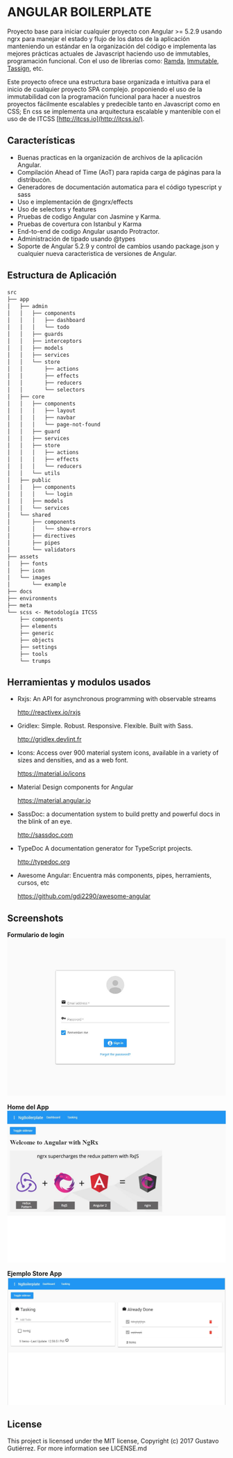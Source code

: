 # ANGULAR BOILERPLATE

Proyecto base para iniciar cualquier proyecto con Angular >= 5.2.9 usando ngrx para manejar el estado y flujo de los datos de la aplicación manteniendo un estándar en la organización del código e implementa las mejores prácticas actuales de Javascript haciendo uso de immutables, programación funcional.
Con el uso de librerías como: [Ramda](http://ramdajs.com), [Immutable](https://facebook.github.io/immutable-js/), [Tassign](https://www.npmjs.com/package/tassign), etc.

Este proyecto ofrece una estructura base organizada e intuitiva para el inicio de cualquier proyecto SPA complejo. proponiendo el uso de la immutabilidad con la programación funcional para hacer a nuestros proyectos fácilmente escalables y predecible tanto en Javascript como en CSS; En css se implementa una arquitectura escalable y mantenible con el uso de de ITCSS [http://itcss.io](http://itcss.io/).

## Características

- Buenas practicas en la organización de archivos de la aplicación Angular.
- Compilación Ahead of Time (AoT) para rapida carga de páginas para la distribucón.
- Generadores de documentación automatica para el código typescript y sass
- Uso e implementación de @ngrx/effects
- Uso de selectors y features
- Pruebas de codigo Angular con Jasmine y Karma.
- Pruebas de covertura con Istanbul y Karma
- End-to-end de codigo Angular usando Protractor.
- Administración de tipado usando @types
- Soporte de Angular 5.2.9 y control de cambios usando package.json y cualquier nueva caracteristica de versiones de Angular.

## Estructura de Aplicación

```console
src
├── app
│   ├── admin
│   │   ├── components
│   │   │   ├── dashboard
│   │   │   └── todo
│   │   ├── guards
│   │   ├── interceptors
│   │   ├── models
│   │   ├── services
│   │   └── store
│   │       ├── actions
│   │       ├── effects
│   │       ├── reducers
│   │       └── selectors
│   ├── core
│   │   ├── components
│   │   │   ├── layout
│   │   │   ├── navbar
│   │   │   └── page-not-found
│   │   ├── guard
│   │   ├── services
│   │   ├── store
│   │   │   ├── actions
│   │   │   ├── effects
│   │   │   └── reducers
│   │   └── utils
│   ├── public
│   │   ├── components
│   │   │   └── login
│   │   ├── models
│   │   └── services
│   └── shared
│       ├── components
│       │   └── show-errors
│       ├── directives
│       ├── pipes
│       └── validators
├── assets
│   ├── fonts
│   ├── icon
│   └── images
│       └── example
├── docs
├── environments
├── meta
└── scss <- Metodología ITCSS
    ├── components
    ├── elements
    ├── generic
    ├── objects
    ├── settings
    ├── tools
    └── trumps
```

## Herramientas y modulos usados

- Rxjs: An API for asynchronous programming with observable streams

  http://reactivex.io/rxjs

- Gridlex: Simple. Robust. Responsive. Flexible. Built with Sass.

  http://gridlex.devlint.fr

- Icons: Access over 900 material system icons, available in a variety of sizes and densities, and as a web font.

  https://material.io/icons

- Material Design components for Angular

  https://material.angular.io

- SassDoc: a documentation system to build pretty and powerful docs in the blink of an eye.

  http://sassdoc.com

- TypeDoc A documentation generator for TypeScript projects.

  http://typedoc.org

- Awesome Angular: Encuentra más components, pipes, herramients, cursos, etc

  https://github.com/gdi2290/awesome-angular

## Screenshots

**Formulario de login**
![Login Form](/src/assets/images/example/login-form.jpg)

**Home del App**
![Home admin page](/src/assets/images/example/home.jpg)

**Ejemplo Store App**
![Todo page](/src/assets/images/example/todo-interface.jpg)

## License

This project is licensed under the MIT license, Copyright (c) 2017 Gustavo Gutiérrez. For more information see LICENSE.md
